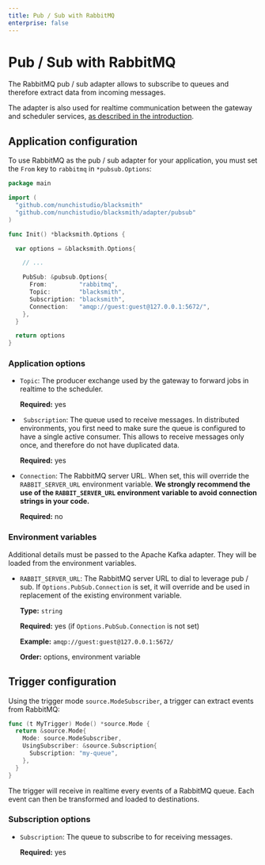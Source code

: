 ```yaml
---
title: Pub / Sub with RabbitMQ
enterprise: false
---
```


# Pub / Sub with RabbitMQ

The RabbitMQ pub / sub adapter allows to subscribe to queues and therefore extract
data from incoming messages.

The adapter is also used for realtime communication between the gateway and scheduler
services, [as described in the introduction](/blacksmith/introduction/what/how).

## Application configuration

To use RabbitMQ as the pub / sub adapter for your application, you must set the
`From` key to `rabbitmq` in `*pubsub.Options`:
```go
package main

import (
  "github.com/nunchistudio/blacksmith"
  "github.com/nunchistudio/blacksmith/adapter/pubsub"
)

func Init() *blacksmith.Options {

  var options = &blacksmith.Options{

    // ...

    PubSub: &pubsub.Options{
      From:         "rabbitmq",
      Topic:        "blacksmith",
      Subscription: "blacksmith",
      Connection:   "amqp://guest:guest@127.0.0.1:5672/",
    },
  }

  return options
}

```

### Application options

- `Topic`: The producer exchange used by the gateway to forward jobs in realtime
  to the scheduler.

  **Required:** yes

- ` Subscription`: The queue used to receive messages. In distributed environments,
  you first need to make sure the queue is configured to have a single active consumer.
  This allows to receive messages only once, and therefore do not have duplicated
  data.

  **Required:** yes

- `Connection`: The RabbitMQ server URL. When set, this will override the
  `RABBIT_SERVER_URL` environment variable. **We strongly recommend the use of the
  `RABBIT_SERVER_URL` environment variable to avoid connection strings in your
  code.**

  **Required:** no

### Environment variables

Additional details must be passed to the Apache Kafka adapter. They will be loaded
from the environment variables.

- `RABBIT_SERVER_URL`: The RabbitMQ server URL to dial to leverage pub / sub. If
  `Options.PubSub.Connection` is set, it will override and be used in replacement
  of the existing environment variable.

  **Type:** `string`

  **Required:** yes (if `Options.PubSub.Connection` is not set)

  **Example:** `amqp://guest:guest@127.0.0.1:5672/`

  **Order:** options, environment variable

## Trigger configuration

Using the trigger mode `source.ModeSubscriber`, a trigger can extract events from
RabbitMQ:
```go
func (t MyTrigger) Mode() *source.Mode {
  return &source.Mode{
    Mode: source.ModeSubscriber,
    UsingSubscriber: &source.Subscription{
      Subscription: "my-queue",
    },
  }
}

```

The trigger will receive in realtime every events of a RabbitMQ queue. Each event
can then be transformed and loaded to destinations.

### Subscription options

- `Subscription`: The queue to subscribe to for receiving messages.

  **Required:** yes
